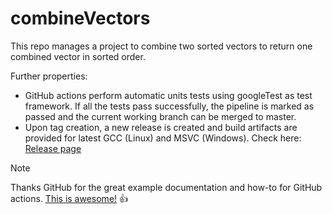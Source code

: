 # combineVectors
This repo manages a project to combine two sorted vectors to return one combined vector in sorted order.

Further properties:
* GitHub actions perform automatic units tests using googleTest as test framework. If all the tests pass successfully, the pipeline is marked as passed and the current working branch can be merged to master.
* Upon tag creation, a new release is created and build artifacts are provided for latest GCC (Linux) and MSVC (Windows). Check here: [Release page](##ADDLINK##)

> [!NOTE]
> Thanks GitHub for the great example documentation and how-to for GitHub actions. [This is awesome!](https://docs.github.com/en/actions/examples) :+1: